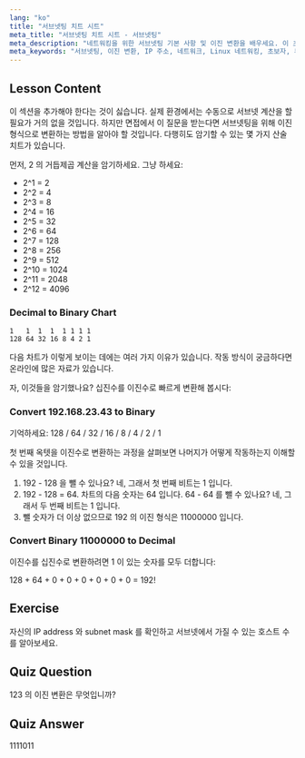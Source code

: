 ```yaml
---
lang: "ko"
title: "서브넷팅 치트 시트"
meta_title: "서브넷팅 치트 시트 - 서브넷팅"
meta_description: "네트워킹을 위한 서브넷팅 기본 사항 및 이진 변환을 배우세요. 이 초보자 친화적인 가이드를 통해 IP 주소와 서브넷 마스크를 이해하세요. 지금 학습을 시작하세요!"
meta_keywords: "서브넷팅, 이진 변환, IP 주소, 네트워크, Linux 네트워킹, 초보자, 튜토리얼, 가이드"
---
```


## Lesson Content

이 섹션을 추가해야 한다는 것이 싫습니다. 실제 환경에서는 수동으로 서브넷 계산을 할 필요가 거의 없을 것입니다. 하지만 면접에서 이 질문을 받는다면 서브넷팅을 위해 이진 형식으로 변환하는 방법을 알아야 할 것입니다. 다행히도 암기할 수 있는 몇 가지 산술 치트가 있습니다.

먼저, 2 의 거듭제곱 계산을 암기하세요. 그냥 하세요:

- 2^1 = 2
- 2^2 = 4
- 2^3 = 8
- 2^4 = 16
- 2^5 = 32
- 2^6 = 64
- 2^7 = 128
- 2^8 = 256
- 2^9 = 512
- 2^10 = 1024
- 2^11 = 2048
- 2^12 = 4096

### Decimal to Binary Chart

```plaintext
1   1  1  1  1 1 1 1
128 64 32 16 8 4 2 1
```

다음 차트가 이렇게 보이는 데에는 여러 가지 이유가 있습니다. 작동 방식이 궁금하다면 온라인에 많은 자료가 있습니다.

자, 이것들을 암기했나요? 십진수를 이진수로 빠르게 변환해 봅시다:

### Convert 192.168.23.43 to Binary

기억하세요: 128 / 64 / 32 / 16 / 8 / 4 / 2 / 1

첫 번째 옥텟을 이진수로 변환하는 과정을 살펴보면 나머지가 어떻게 작동하는지 이해할 수 있을 것입니다.

1. 192 - 128 을 뺄 수 있나요? 네, 그래서 첫 번째 비트는 1 입니다.
2. 192 - 128 = 64. 차트의 다음 숫자는 64 입니다. 64 - 64 를 뺄 수 있나요? 네, 그래서 두 번째 비트는 1 입니다.
3. 뺄 숫자가 더 이상 없으므로 192 의 이진 형식은 11000000 입니다.

### Convert Binary 11000000 to Decimal

이진수를 십진수로 변환하려면 1 이 있는 숫자를 모두 더합니다:

128 + 64 + 0 + 0 + 0 + 0 + 0 + 0 = 192!

## Exercise

자신의 IP address 와 subnet mask 를 확인하고 서브넷에서 가질 수 있는 호스트 수를 알아보세요.

## Quiz Question

123 의 이진 변환은 무엇입니까?

## Quiz Answer

1111011
